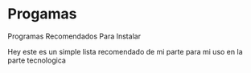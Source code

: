 # Progamas
Programas Recomendados Para Instalar

Hey este es un simple lista recomendado de mi parte para mi uso en la parte tecnologica
